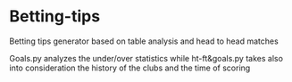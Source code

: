 # Betting-tips

Betting tips generator based on table analysis and head to head matches

Goals.py analyzes the under/over statistics while ht-ft&goals.py takes also into consideration the history of the clubs and the time of scoring 
